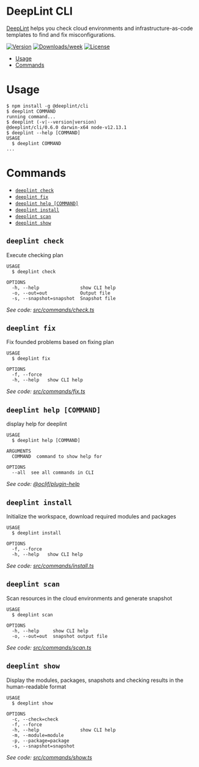 DeepLint CLI
==============

[DeepLint](https://deeplint.com) helps you check cloud environments and infrastructure-as-code templates
to find and fix misconfigurations. 

[![Version](https://img.shields.io/npm/v/deeplint.svg)](https://npmjs.org/package/deeplint)
[![Downloads/week](https://img.shields.io/npm/dw/@deeplint/cli.svg)](https://npmjs.org/package/@deeplint/cli)
[![License](https://img.shields.io/npm/l/@deeplint/cli.svg)](https://github.com/deeplint/deeplint/blob/master/LICENSE)

<!-- toc -->
* [Usage](#usage)
* [Commands](#commands)
<!-- tocstop -->
# Usage
<!-- usage -->
```sh-session
$ npm install -g @deeplint/cli
$ deeplint COMMAND
running command...
$ deeplint (-v|--version|version)
@deeplint/cli/0.6.0 darwin-x64 node-v12.13.1
$ deeplint --help [COMMAND]
USAGE
  $ deeplint COMMAND
...
```
<!-- usagestop -->
# Commands
<!-- commands -->
* [`deeplint check`](#deeplint-check)
* [`deeplint fix`](#deeplint-fix)
* [`deeplint help [COMMAND]`](#deeplint-help-command)
* [`deeplint install`](#deeplint-install)
* [`deeplint scan`](#deeplint-scan)
* [`deeplint show`](#deeplint-show)

## `deeplint check`

Execute checking plan

```
USAGE
  $ deeplint check

OPTIONS
  -h, --help               show CLI help
  -o, --out=out            Output file
  -s, --snapshot=snapshot  Snapshot file
```

_See code: [src/commands/check.ts](https://github.com/deeplint/deeplint/blob/v0.6.0/src/commands/check.ts)_

## `deeplint fix`

Fix founded problems based on fixing plan

```
USAGE
  $ deeplint fix

OPTIONS
  -f, --force
  -h, --help   show CLI help
```

_See code: [src/commands/fix.ts](https://github.com/deeplint/deeplint/blob/v0.6.0/src/commands/fix.ts)_

## `deeplint help [COMMAND]`

display help for deeplint

```
USAGE
  $ deeplint help [COMMAND]

ARGUMENTS
  COMMAND  command to show help for

OPTIONS
  --all  see all commands in CLI
```

_See code: [@oclif/plugin-help](https://github.com/oclif/plugin-help/blob/v2.2.3/src/commands/help.ts)_

## `deeplint install`

Initialize the workspace, download required modules and packages

```
USAGE
  $ deeplint install

OPTIONS
  -f, --force
  -h, --help   show CLI help
```

_See code: [src/commands/install.ts](https://github.com/deeplint/deeplint/blob/v0.6.0/src/commands/install.ts)_

## `deeplint scan`

Scan resources in the cloud environments and generate snapshot

```
USAGE
  $ deeplint scan

OPTIONS
  -h, --help     show CLI help
  -o, --out=out  snapshot output file
```

_See code: [src/commands/scan.ts](https://github.com/deeplint/deeplint/blob/v0.6.0/src/commands/scan.ts)_

## `deeplint show`

Display the modules, packages, snapshots and checking results in the human-readable format

```
USAGE
  $ deeplint show

OPTIONS
  -c, --check=check
  -f, --force
  -h, --help               show CLI help
  -m, --module=module
  -p, --package=package
  -s, --snapshot=snapshot
```

_See code: [src/commands/show.ts](https://github.com/deeplint/deeplint/blob/v0.6.0/src/commands/show.ts)_
<!-- commandsstop -->
